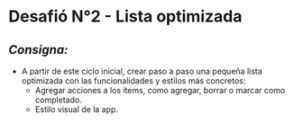 # Desafió N°2 - Lista optimizada

## _**Consigna:**_
- A partir de este ciclo inicial, crear paso a paso una pequeña lista optimizada con las funcionalidades y estilos más concretos:
    - Agregar acciones a los ítems, como agregar, borrar o marcar como completado.
    - Estilo visual de la app.